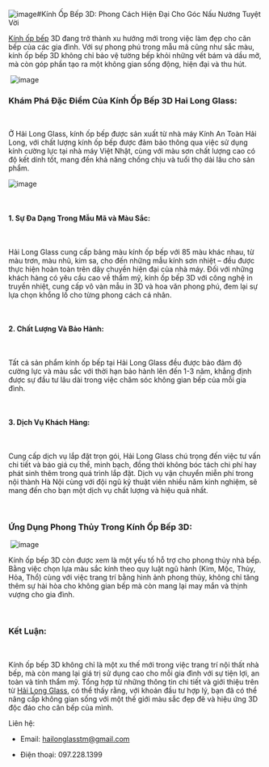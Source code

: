 ![image](https://github.com/HoangnguyenDev/kinh-op-bep/assets/10234503/64da74e5-af1e-4c5d-bf39-3478a22eeb3a)#Kính Ốp Bếp 3D: Phong Cách Hiện Đại Cho Góc Nấu Nướng Tuyệt Vời

[Kính ốp bếp](https://hailonglass.com/bao-gia-kinh-op-bep/) 3D đang trở thành xu hướng mới trong việc làm đẹp cho căn bếp của các gia đình. Với sự phong phú trong mẫu mã cũng như sắc màu, kính ốp bếp 3D không chỉ bảo vệ tường bếp khỏi những vết bám và dầu mỡ, mà còn góp phần tạo ra một không gian sống động, hiện đại và thu hút.

  
 ![image](https://github.com/HoangnguyenDev/kinh-op-bep/assets/10234503/47e81e7b-e936-4568-88bb-18197dc7f47e)


### **Khám Phá Đặc Điểm Của Kính Ốp Bếp 3D Hai Long Glass:**

  
 

Ở Hải Long Glass, kính ốp bếp được sản xuất từ nhà máy Kính An Toàn Hải Long, với chất lượng kính ốp bếp được đảm bảo thông qua việc sử dụng kính cường lực tại nhà máy Việt Nhật, cùng với màu sơn chất lượng cao có độ kết dính tốt, mang đến khả năng chống chịu và tuổi thọ dài lâu cho sản phẩm.

  ![image](https://github.com/HoangnguyenDev/kinh-op-bep/assets/10234503/18fdf3f5-3998-4797-b80b-b8831416b387)

 

#### **1\. Sự Đa Dạng Trong Mẫu Mã và Màu Sắc:**

  
 

Hải Long Glass cung cấp bảng màu kính ốp bếp với 85 màu khác nhau, từ màu trơn, màu nhũ, kim sa, cho đến những mẫu kính sơn nhiệt – đều được thực hiện hoàn toàn trên dây chuyền hiện đại của nhà máy. Đối với những khách hàng có yêu cầu cao về thẩm mỹ, kính ốp bếp 3D với công nghệ in truyền nhiệt, cung cấp vô vàn mẫu in 3D và hoa văn phong phú, đem lại sự lựa chọn khổng lồ cho từng phong cách cá nhân.

  
 

#### **2\. Chất Lượng Và Bảo Hành:**

  
 

Tất cả sản phẩm kính ốp bếp tại Hải Long Glass đều được bảo đảm độ cường lực và màu sắc với thời hạn bảo hành lên đến 1-3 năm, khẳng định được sự đầu tư lâu dài trong việc chăm sóc không gian bếp của mỗi gia đình.

  
 

#### **3\. Dịch Vụ Khách Hàng:**

  
 

Cung cấp dịch vụ lắp đặt trọn gói, Hải Long Glass chú trọng đến việc tư vấn chi tiết và báo giá cụ thể, minh bạch, đồng thời không bóc tách chi phí hay phát sinh thêm trong quá trình lắp đặt. Dịch vụ vận chuyển miễn phí trong nội thành Hà Nội cùng với đội ngũ kỹ thuật viên nhiều năm kinh nghiệm, sẽ mang đến cho bạn một dịch vụ chất lượng và hiệu quả nhất.

  
 

### **Ứng Dụng Phong Thủy Trong Kính Ốp Bếp 3D:**


 ![image](https://github.com/HoangnguyenDev/kinh-op-bep/assets/10234503/a29d4669-2aab-4a60-ae02-56931473255f)


Kính ốp bếp 3D còn được xem là một yếu tố hỗ trợ cho phong thủy nhà bếp. Bằng việc chọn lựa màu sắc kính theo quy luật ngũ hành (Kim, Mộc, Thủy, Hỏa, Thổ) cùng với việc trang trí bằng hình ảnh phong thủy, không chỉ tăng thêm sự hài hòa cho không gian bếp mà còn mang lại may mắn và thịnh vượng cho gia đình.

  
 

### **Kết Luận:**

  
 

Kính ốp bếp 3D không chỉ là một xu thế mới trong việc trang trí nội thất nhà bếp, mà còn mang lại giá trị sử dụng cao cho mỗi gia đình với sự tiện lợi, an toàn và tính thẩm mỹ. Tổng hợp từ những thông tin chi tiết và giới thiệu trên từ [Hải Long Glass](https://hailonglass.com/bao-gia-kinh-op-bep/), có thể thấy rằng, với khoản đầu tư hợp lý, bạn đã có thể nâng cấp không gian sống với một thế giới màu sắc đẹp đẽ và hiệu ứng 3D độc đáo cho căn bếp của mình.

Liên hệ:

* Email: hailonglasstm@gmail.com
    
* Điện thoại: 097.228.1399
